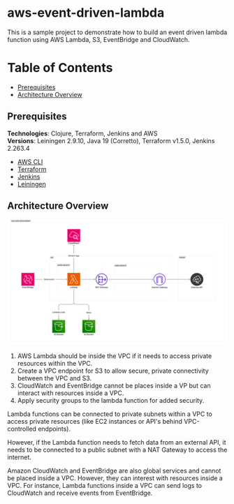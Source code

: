 # aws-event-driven-lambda

This is a sample project to demonstrate how to build an event driven lambda function using AWS Lambda, S3, EventBridge and CloudWatch.

# Table of Contents
* [Prerequisites](#prerequisites)
* [Architecture Overview](#architecture-overview)


## Prerequisites

**Technologies**: Clojure, Terraform, Jenkins and AWS<br>
**Versions**: Leiningen 2.9.10, Java 19 (Corretto), Terraform v1.5.0, Jenkins 2.263.4

- [AWS CLI](https://docs.aws.amazon.com/cli/latest/userguide/cli-chap-install.html)
- [Terraform](https://learn.hashicorp.com/tutorials/terraform/install-cli)
- [Jenkins](https://www.jenkins.io/doc/book/installing/)
- [Leiningen](https://leiningen.org/#install)

## Architecture Overview

![](resources/diagrams/architecture-overview.png)

1. AWS Lambda should be inside the VPC if it needs to access private resources within the VPC. 
2. Create a VPC endpoint for S3 to allow secure, private connectivity between the VPC and S3.
3. CloudWatch and EventBridge cannot be places inside a VP but can interact with resources inside a VPC.
4. Apply security groups to the lambda function for added security.

Lambda functions can be connected to private subnets within a VPC to access private resources (like EC2 instances or API's behind VPC-controlled endpoints). 

However, if the Lambda function needs to fetch data from an external API, it needs to be connected to a public subnet with a NAT Gateway to access the internet.

Amazon CloudWatch and EventBridge are also global services and cannot be placed inside a VPC. However, they can interest with resources inside a VPC. For instance, Lambda functions inside a VPC can send logs to CloudWatch and receive events from EventBridge.
